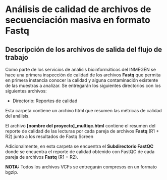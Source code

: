 # Análisis de calidad de archivos de secuenciación masiva en formato Fastq
## Descripción de los archivos de salida del flujo de trabajo 

Como parte de los servicios de análisis bioinformáticos del INMEGEN se hace una primera inspección de calidad de los archivos **Fastq** que permita en primera instancia conocer la calidad y alguna contaminación existente de las muestras a analizar.
Se entregarán los siguientes directorios con los siguientes archivos:

- Directorio: Reportes de calidad

Esta carpeta contiene un archivo html que resumen las métricas de calidad del análisis.

El archivo **[nombre del proyecto]_multiqc.html** contiene el resumen del reporte de calidad de las lecturas por cada pareja de archivos **Fastq** (R1 + R2) junto a los resultados de Fastq Screen 

Adicionalmente, en esta carpeta se encuentra el **Subdirectorio FastQC** donde se encuentra el reporte de calidad obtenido con FastQC de cada pareja de archivos **Fastq** (R1 + R2). 

**NOTA:** Todos los archivos VCFs se entregarán compresos en un formato bgzip.
